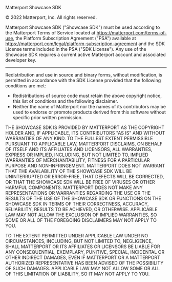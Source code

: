 Matterport Showcase SDK

© 2022 Matterport, Inc. All rights reserved.

Matterport Showcase SDK ("Showcase SDK") must be used according to
the Matterport Terms of Service located at https://matterport.com/terms-of-use, the Platform Subscription Agreement ("PSA") available at https://matterport.com/legal/platform-subscription-agreement and the SDK License terms included in the PSA ("SDK License"). Any use of the Showcase SDK requires a current active Matterport account and associated developer key.

-------------------------------------------------------------------------------

Redistribution and use in source and binary forms, without modification, is permitted in accordance with the SDK License provided that the following conditions are met:

* Redistributions of source code must retain the above copyright notice, this list of conditions and the following disclaimer.
* Neither the name of Matterport nor the names of its contributors may be used to endorse or promote products derived from this software without specific prior written permission.

THE SHOWCASE SDK IS PROVIDED BY MATTERPORT AS THE COPYRIGHT HOLDER AND, IF APPLICABLE, ITS CONTRIBUTORS "AS IS" AND WITHOUT WARRANTIES OF ANY KIND. TO THE FULLEST EXTENT PERMISSIBLE PURSUANT TO APPLICABLE LAW, MATTERPORT DISCLAIMS, ON BEHALF OF ITSELF AND ITS AFFILIATES AND LICENSORS, ALL WARRANTIES, EXPRESS OR IMPLIED, INCLUDING, BUT NOT LIMITED TO, IMPLIED WARRANTIES OF MERCHANTABILITY, FITNESS FOR A PARTICULAR PURPOSE AND NON-INFRINGEMENT. MATTERPORT DOES NOT WARRANT THAT THE AVAILABILITY OF THE SHOWCASE SDK WILL BE UNINTERRUPTED OR ERROR-FREE, THAT DEFECTS WILL BE CORRECTED, OR THAT THE SHOWCASE SDK WILL BE FREE OF VIRUSES OR OTHER HARMFUL COMPONENTS. MATTERPORT DOES NOT MAKE ANY REPRESENTATIONS OR WARRANTIES REGARDING THE USE OR THE RESULTS OF THE USE OF THE SHOWCASE SDK OR FUNCTIONS ON THE SHOWCASE SDK IN TERMS OF THEIR CORRECTNESS, ACCURACY, RELIABILITY, RESULTS TO BE ACHIEVED, OR OTHERWISE. APPLICABLE LAW MAY NOT ALLOW THE EXCLUSION OF IMPLIED WARRANTIES, SO SOME OR ALL OF THE FOREGOING DISCLAIMERS MAY NOT APPLY TO YOU.

TO THE EXTENT PERMITTED UNDER APPLICABLE LAW UNDER NO CIRCUMSTANCES, INCLUDING, BUT NOT LIMITED TO, NEGLIGENCE, SHALL MATTERPORT OR ITS AFFILIATES OR LICENSORS BE LIABLE FOR ANY CONSEQUENTIAL, EXEMPLARY, PUNITIVE, SPECIAL, INCIDENTAL OR OTHER INDIRECT DAMAGES, EVEN IF MATTERPORT OR A MATTERPORT AUTHORIZED REPRESENTATIVE HAS BEEN ADVISED OF THE POSSIBILITY OF SUCH DAMAGES. APPLICABLE LAW MAY NOT ALLOW SOME OR ALL OF THIS LIMITATION OF LIABILITY, SO IT MAY NOT APPLY TO YOU.
